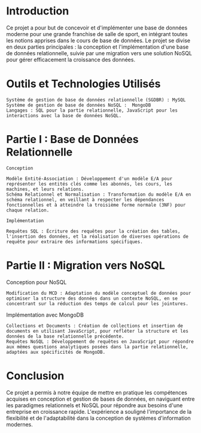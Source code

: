 # Introduction

Ce projet a pour but de concevoir et d'implémenter une base de données moderne pour une grande franchise de salle de sport, en intégrant toutes les notions apprises dans le cours de base de données. Le projet se divise en deux parties principales : la conception et l'implémentation d'une base de données relationnelle, suivie par une migration vers une solution NoSQL pour gérer efficacement la croissance des données.

# Outils et Technologies Utilisés

    Système de gestion de base de données relationnelle (SGDBR) : MySQL
    Système de gestion de base de données NoSQL :  MongoDB
    Langages : SQL pour la partie relationnelle, JavaScript pour les interactions avec la base de données NoSQL.

# Partie I : Base de Données Relationnelle

    Conception

    Modèle Entité-Association : Développement d'un modèle E/A pour représenter les entités clés comme les abonnés, les cours, les machines, et leurs relations.
    Schéma Relationnel et Normalisation : Transformation du modèle E/A en schéma relationnel, en veillant à respecter les dépendances fonctionnelles et à atteindre la troisième forme normale (3NF) pour chaque relation.

    Implémentation

    Requêtes SQL : Écriture des requêtes pour la création des tables, l'insertion des données, et la réalisation de diverses opérations de requête pour extraire des informations spécifiques.

# Partie II : Migration vers NoSQL

  Conception pour NoSQL

    Modification du MCD : Adaptation du modèle conceptuel de données pour optimiser la structure des données dans un contexte NoSQL, en se concentrant sur la réduction des temps de calcul pour les jointures.

  Implémentation avec MongoDB

    Collections et Documents : Création de collections et insertion de documents en utilisant JavaScript, pour refléter la structure et les données de la base relationnelle précédente.
    Requêtes NoSQL : Développement de requêtes en JavaScript pour répondre aux mêmes questions analytiques posées dans la partie relationnelle, adaptées aux spécificités de MongoDB.

# Conclusion

Ce projet a permis à notre équipe de mettre en pratique les compétences acquises en conception et gestion de bases de données, en naviguant entre les paradigmes relationnels et NoSQL pour répondre aux besoins d'une entreprise en croissance rapide. L'expérience a souligné l'importance de la flexibilité et de l'adaptabilité dans la conception de systèmes d'information modernes.
